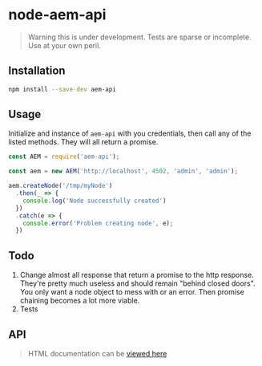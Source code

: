 # node-aem-api

> Warning this is under development. Tests are sparse or incomplete. Use at your own peril.

## Installation

```bash
npm install --save-dev aem-api
```

## Usage

Initialize and instance of `aem-api` with you credentials, then call any of the listed methods. They
will all return a promise.

```javascript
const AEM = require('aem-api');

const aem = new AEM('http://localhost', 4502, 'admin', 'admin');

aem.createNode('/tmp/myNode')
  .then(_ => {
    console.log('Node successfully created')
  })
  .catch(e => {
    console.error('Problem creating node', e);
  })
```

## Todo

1. Change almost all response that return a promise to the http response. They're pretty much useless and should
remain "behind closed doors". You only want a node object to mess with or an error. Then promise chaining becomes
a lot more viable.
1. Tests

## API

> HTML documentation can be [viewed here](https://cdn.rawgit.com/raininglemons/node-aem-api/d5efcc758fefb33bf427478b7450a2d24f6990a8/documentation/index.html)
